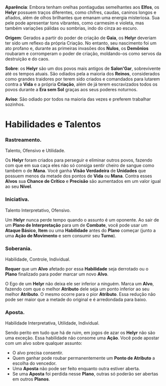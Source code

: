 **Aparência**: Embora tenham orelhas pontiagudas semelhantes aos **Elfos**, os **Helyr** possuem traços diferentes, como chifres, caudas, caninos longos e afiados, além de olhos brilhantes que emanam uma energia misteriosa. Sua pele pode apresentar tons vibrantes, como carmesim e violeta, mas também variações pálidas ou sombrias, indo do cinza ao escuro.

**Origem**: Gerados a partir do poder de criação de **Gaia**, os **Helyr** deveriam ter sido um reflexo da própria Criação. No entanto, seu nascimento foi um ato profano e, durante as primeiras invasões dos **Nulos**, os **Demônios** roubaram e corromperam o poder de criação, moldando-os como servos da destruição e do caos.

**Sobre**: os **Helyr** são um dos povos mais antigos de **Salon'Gar**, sobrevivente até os tempos atuais. São odiados pela a maioria dos **Reinos**, considerados como grandes traidores por terem sido criados e comandados para lutarem contra a **Vida** e a própria **Criação**, além de já terem escravizados todos os povos durante a **Era sem Sol** graças aos seus poderes noturnos.

**Aviso**: São odiado por todos na maioria das vezes e preferem trabalhar sozinhos.

# Habilidades e Talentos

### Rastreamento.

Talento, Ofensivo e Utilidade.

Os **Helyr** foram criados para perseguir e eliminar outros povos, fazendo com que em sua caça eles não só consiga sentir cheiro de sangue como também o de **Mana**. Você ganha **Visão Verdadeira** de **Unidades** que possuem menos da metade dos pontos de **Vida** ou **Mana**. Contra esses **Alvos** sua **Chance de Crítico** e **Precisão** são aumentados em um valor igual ao seu **Nível**.

### Iniciativa.

Talento Interpretativo, Ofensivo.

Um **Helyr** nunca perde tempo quando o assunto é um oponente. Ao sair de um **Plano de Interpretação** para um de **Combate**, você pode usar um **Ataque Básico**, **Item** ou uma **Habilidade** antes do **Plano** começar (junto a uma **Ação de Movimento** e sem consumir seu **Turno**).

### Soberania.

Habilidade, Controle, Individual.

**Requer** que um **Alvo** afetado por essa **Habilidade** seja derrotado ou o **Plano** finalizado para poder marcar um novo **Alvo**.

O Ego de um **Helyr** não deixa ele ser inferior a ninguém. Marca um **Alvo**, fazendo com que o melhor **Atributo** dele seja um ponto inferior ao seu melhor **Atributo**. O mesmo ocorre para o pior **Atributo**. Essa redução não pode ser maior que a metade do original e é arredondada para baixo.

### Aposta.

Habilidade Interpretativa, Utilidade, Individual.

Sendo perito em tudo que há de ruim, em jogos de azar os **Helyr** não são uma exceção. Essa habilidade não consome uma **Ação**. Você pode apostar com um alvo sobre qualquer assunto:
* O alvo precisa consentir.
* Quem ganhar pode roubar permanentemente um **Ponto de Atributo** a escolha do vencedor.
* Uma **Aposta** não pode ser feito enquanto outra estiver aberta.
* Se uma **Aposta** foi perdida nesse **Plano**, outras só poderão ser abertas em outros **Planos**.